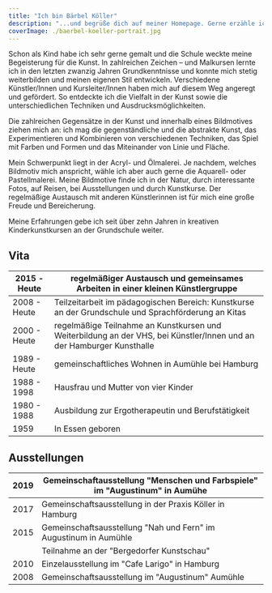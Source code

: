 ```yaml
---
title: "Ich bin Bärbel Köller"
description: "...und begrüße dich auf meiner Homepage. Gerne erzähle ich dir ein wenig von mir und meiner Kunst. Es würde mich sehr freuen, wenn dich ein Bild persönlich anspricht. Du kannst gerne mit mir Kontakt aufnehmen, wenn du ein Fotomotiv in Auftrag geben möchtest."
coverImage: ./baerbel-koeller-portrait.jpg
---
```


Schon als Kind habe ich sehr gerne gemalt und die Schule weckte meine Begeisterung für die Kunst. In zahlreichen Zeichen – und Malkursen lernte ich in den letzten zwanzig Jahren Grundkenntnisse und konnte mich stetig weiterbilden und meinen eigenen Stil entwickeln. Verschiedene Künstler/Innen und Kursleiter/Innen haben mich auf diesem Weg angeregt und gefördert. So entdeckte ich die Vielfalt in der Kunst sowie die unterschiedlichen Techniken und Ausdrucksmöglichkeiten. 

Die zahlreichen Gegensätze in der Kunst und innerhalb eines Bildmotives ziehen mich an: ich mag die gegenständliche und die abstrakte Kunst, das Experimentieren und Kombinieren von verschiedenen Techniken, das Spiel mit Farben und Formen und das Miteinander von Linie und Fläche. 

Mein Schwerpunkt liegt in der Acryl- und Ölmalerei. Je nachdem, welches Bildmotiv mich anspricht, wähle ich aber auch gerne die Aquarell- oder Pastellmalerei. Meine Bildmotive finde ich in der Natur, durch interessante Fotos, auf Reisen, bei Ausstellungen und durch Kunstkurse. Der regelmäßige Austausch mit anderen Künstlerinnen ist für mich eine große Freude und Bereicherung. 

Meine Erfahrungen gebe ich seit über zehn Jahren in kreativen Kinderkunstkursen an der Grundschule weiter. 


## Vita
| 2015 - Heute | regelmäßiger Austausch und gemeinsames Arbeiten in einer kleinen Künstlergruppe                                       |
|--------------|-----------------------------------------------------------------------------------------------------------------------|
| 2008 - Heute | Teilzeitarbeit im pädagogischen Bereich: Kunstkurse an der Grundschule und Sprachförderung an Kitas          |
| 2000 - Heute | regelmäßige Teilnahme an Kunstkursen und Weiterbildung an der VHS, bei Künstler/Innen und an der Hamburger Kunsthalle  |
| 1989 - Heute | gemeinschaftliches Wohnen in Aumühle bei Hamburg                                                                      |
| 1988 - 1998  | Hausfrau und Mutter von vier Kinder                                                                                   |
| 1980 - 1988  | Ausbildung zur Ergotherapeutin und Berufstätigkeit                                                                    |
| 1959         | In Essen geboren                                                                                                      |

## Ausstellungen
| 2019 | Gemeinschaftausstellung "Menschen und Farbspiele" im "Augustinum" in Aumühe |
|------|---------------------------------------------------------------------------|
| 2017 | Gemeinschaftsausstellung in der Praxis Köller in Hamburg                  |
| 2015 | Gemeinschaftsausstellung "Nah und Fern" im Augustinum in Aumühle          |
|      | Teilnahme an der "Bergedorfer Kunstschau"                                 |
| 2010 | Einzelausstellung im "Cafe Larigo" in Hamburg                               |
| 2008 | Gemeinschaftsausstellung im "Augustinum" Aumühle                            |
